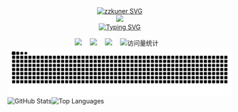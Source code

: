 <!-- 注释开始的图片 
![zzkuner](https://capsule-render.vercel.app/api?type=venom&height=200&text=I%20am%20Kun&fontSize=70&color=0:8871e5,100:b678c4&stroke=b678c4)
-->
<div align="center">
    <!-- 首图 -->
    <div>
    <a href="https://github.com/zzkuner/">
    <img src="https://capsule-render.vercel.app/api?type=transparent&fontColor=703ee5&text=zzkuner&height=150&fontSize=60&desc=JUST%20DO%20IT&descAlignY=75&descAlign=60" alt="zzkuner SVG" />
    </a>
    </div>

  <!--插入图片 -->
  <picture>
    <source media="(prefers-color-scheme: dark)" srcset="https://cdn.jsdelivr.net/gh/zzkuner/zzkuner/assets/image.png" />
    <source media="(prefers-color-scheme: light)" srcset="https://cdn.jsdelivr.net/gh/zzkuner/zzkuner/assets/image.png" height="190px"/>
    <img src="https://cdn.jsdelivr.net/gh/zzkuner/zzkuner/assets/image.png" />
  </picture>

  <!-- 打字特效 -->
  <div>
    <a href="https://github.com/zzkuner/">
    <img src="https://readme-typing-svg.demolab.com?font=Fira+Code&pause=1000&center=true&vCenter=true&width=435&lines=Hi+there+%2C+I'm+zzkuner;%E4%BD%A0%E5%A5%BD%EF%BC%8C%E6%88%91%E6%98%AFzzkuner;Welcome+to+my+homepage~;%E6%AC%A2%E8%BF%8E%E6%9D%A5%E5%88%B0%E6%88%91%E7%9A%84%E4%B8%BB%E9%A1%B5~;Nice+to+meet+you%EF%BC%81;%E5%BE%88%E9%AB%98%E5%85%B4%E8%AE%A4%E8%AF%86%E4%BD%A0%EF%BC%81" alt="Typing SVG" />
    </a>
  </div>

  <!-- for beauty 留个空行好看点 -->
  <div>&nbsp;</div>

  <!-- profile logo 个人资料徽标 -->
  <div>
    <a href="https://t.me/zzkuner/"><img src="https://img.shields.io/badge/Telegram-电报-blue" /></a>&emsp;
    <a href="https://blog.kun.ee/"><img src="https://img.shields.io/badge/Website-博客-8c36db" /></a>&emsp;
    <a href="https://x.com/zzkuner/"><img src="https://img.shields.io/badge/X-推特-ff69b4" /></a>&emsp;
    <!-- visitor -->
    <img src="https://komarev.com/ghpvc/?username=zzkuner&label=Views&color=orange&style=flat" alt="访问量统计" />&emsp;

  </div>

  <!-- Snake Code Contribution Map 贪吃蛇代码贡献图 -->
  <picture>
    <source media="(prefers-color-scheme: dark)" srcset="https://raw.githubusercontent.com/zzkuner/zzkuner/output/github-contribution-grid-snake-dark.svg">
    <source media="(prefers-color-scheme: light)" srcset="https://raw.githubusercontent.com/zzkuner/zzkuner/output/github-contribution-grid-snake.svg">
    <img alt="github contribution grid snake animation" src="https://raw.githubusercontent.com/zzkuner/zzkuner/output/github-contribution-grid-snake.svg">
  </picture>
  
  <!-- star 和 语言 -->
  <div style="display: flex; align-items: flex-start;">
    <img src="https://github-readme-stats.vercel.app/api?username=zzkuner&show_icons=true&theme=transparent" alt="GitHub Stats" style="height: 180px; object-fit: contain;">
    <img src="https://github-readme-stats.vercel.app/api/top-langs/?username=zzkuner&layout=compact&theme=transparent" alt="Top Languages" style="height: 180px; object-fit: contain;">
  </div>

</div>


<!--
**zzkuner/zzkuner** is a ✨ _special_ ✨ repository because its `README.md` (this file) appears on your GitHub profile.

Here are some ideas to get you started:

- 🔭 I’m currently working on ...
- 🌱 I’m currently learning ...
- 👯 I’m looking to collaborate on ...
- 🤔 I’m looking for help with ...
- 💬 Ask me about ...
- 📫 How to reach me: ...
- 😄 Pronouns: ...
- ⚡ Fun fact: ...
-->

